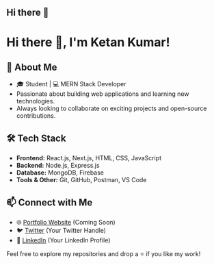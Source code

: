 ## Hi there 👋

<!--
**ketan-kum4r/ketan-kum4r** is a ✨ _special_ ✨ repository because its `README.md` (this file) appears on your GitHub profile.

Here are some ideas to get you started:

- 🔭 I’m currently working on ...
- 🌱 I’m currently learning ...
- 👯 I’m looking to collaborate on ...
- 🤔 I’m looking for help with ...
- 💬 Ask me about ...
- 📫 How to reach me: ...
- 😄 Pronouns: ...
- ⚡ Fun fact: ...
-->
# Hi there 👋, I'm Ketan Kumar!

## 🚀 About Me
- 🎓 Student | 💻 MERN Stack Developer
- Passionate about building web applications and learning new technologies.
- Always looking to collaborate on exciting projects and open-source contributions.

## 🛠️ Tech Stack
- **Frontend:** React.js, Next.js, HTML, CSS, JavaScript
- **Backend:** Node.js, Express.js
- **Database:** MongoDB, Firebase
- **Tools & Other:** Git, GitHub, Postman, VS Code

## 📫 Connect with Me
- 🌐 [Portfolio Website](#) (Coming Soon)
- 🐦 [Twitter](#) (Your Twitter Handle)
- 💼 [LinkedIn](#) (Your LinkedIn Profile)

Feel free to explore my repositories and drop a ⭐ if you like my work!
